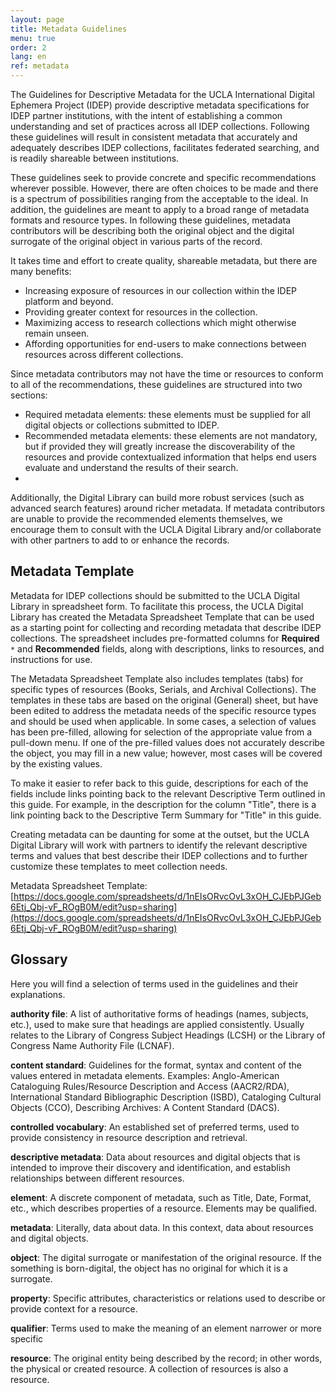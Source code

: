 ```yaml
---
layout: page
title: Metadata Guidelines
menu: true
order: 2
lang: en
ref: metadata
---
```


The Guidelines for Descriptive Metadata for the UCLA International Digital Ephemera Project (IDEP) provide descriptive metadata specifications for IDEP partner institutions, with the intent of establishing a common understanding and set of practices across all IDEP collections. Following these guidelines will result in consistent metadata that accurately and adequately describes IDEP collections, facilitates federated searching, and is readily shareable between institutions.

These guidelines seek to provide concrete and specific recommendations wherever possible. However, there are often choices to be made and there is a spectrum of possibilities ranging from the acceptable to the ideal. In addition, the guidelines are meant to apply to a broad range of metadata formats and resource types. In following these guidelines, metadata contributors will be describing both the original object and the digital surrogate of the original object in various parts of the record.

It takes time and effort to create quality, shareable metadata, but there are many benefits:

* Increasing exposure of resources in our collection within the IDEP platform and beyond.
* Providing greater context for resources in the collection.
* Maximizing access to research collections which might otherwise remain unseen.
* Affording opportunities for end-users to make connections between resources across different collections.

Since metadata contributors may not have the time or resources to conform to all of the recommendations, these guidelines are structured into two sections:

* Required metadata elements: these elements must be supplied for all digital objects or collections submitted to IDEP.
* Recommended metadata elements: these elements are not mandatory, but if provided they will greatly increase the discoverability of the resources and provide contextualized information that helps end users evaluate and understand the results of their search.
* 
Additionally, the Digital Library can build more robust services (such as advanced search features) around richer metadata. If metadata contributors are unable to provide the recommended elements themselves, we encourage them to consult with the UCLA Digital Library and/or collaborate with other partners to add to or enhance the records.

## Metadata Template

Metadata for IDEP collections should be submitted to the UCLA Digital Library in spreadsheet form. To facilitate this process, the UCLA Digital Library has created the Metadata Spreadsheet Template that can be used as a starting point for collecting and recording metadata that describe IDEP collections. The spreadsheet includes pre-formatted columns for **Required** `*` and **Recommended** fields, along with descriptions, links to resources, and instructions for use.

The Metadata Spreadsheet Template also includes templates (tabs) for specific types of resources (Books, Serials, and Archival Collections). The templates in these tabs are based on the original (General) sheet, but have been edited to address the metadata needs of the specific resource types and should be used when applicable.
In some cases, a selection of values has been pre-filled, allowing for selection of the appropriate value from a pull-down menu. If one of the pre-filled values does not accurately describe the object, you may fill in a new value; however, most cases will be covered by the existing values.

To make it easier to refer back to this guide, descriptions for each of the fields include links pointing back to the relevant Descriptive Term outlined in this guide. For example, in the description for the column "Title", there is a link pointing back to the Descriptive Term Summary for "Title" in this guide.

Creating metadata can be daunting for some at the outset, but the UCLA Digital Library will work with partners to identify the relevant descriptive terms and values that best describe their IDEP collections and to further customize these templates to meet collection needs.

Metadata Spreadsheet Template: [https://docs.google.com/spreadsheets/d/1nEIsORvcOvL3xOH_CJEbPJGeb6Etj_Qbj-vF_ROgB0M/edit?usp=sharing](https://docs.google.com/spreadsheets/d/1nEIsORvcOvL3xOH_CJEbPJGeb6Etj_Qbj-vF_ROgB0M/edit?usp=sharing)

## Glossary

Here you will find a selection of terms used in the guidelines and their explanations.

**authority file**: A list of authoritative forms of headings (names, subjects, etc.), used to make sure that headings are applied consistently. Usually relates to the Library of Congress Subject Headings (LCSH) or the Library of Congress Name Authority File (LCNAF).

**content standard**: Guidelines for the format, syntax and content of the values entered in metadata elements. Examples: Anglo-American Cataloguing Rules/Resource Description and Access (AACR2/RDA), International Standard Bibliographic Description (ISBD), Cataloging Cultural Objects (CCO), Describing Archives: A Content Standard (DACS).

**controlled vocabulary**: An established set of preferred terms, used to provide consistency in resource description and retrieval.

**descriptive metadata**: Data about resources and digital objects that is intended to improve their discovery and identification, and establish relationships between different resources.

**element**: A discrete component of metadata, such as Title, Date, Format, etc., which describes properties of a resource. Elements may be qualified.

**metadata**: Literally, data about data. In this context, data about resources and digital objects.

**object**: The digital surrogate or manifestation of the original resource. If the something is born-digital, the object has no original for which it is a surrogate.

**property**: Specific attributes, characteristics or relations used to describe or provide context for a resource.

**qualifier**: Terms used to make the meaning of an element narrower or more specific

**resource**: The original entity being described by the record; in other words, the physical or created resource. A collection of resources is also a resource.